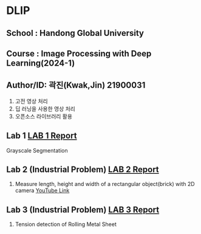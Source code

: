 # DLIP   
## School : Handong Global University  
  
## Course : Image Processing with Deep Learning(2024-1)   
   
## Author/ID: 곽진(Kwak,Jin) 21900031   
   
1. 고전 영상 처리
2. 딥 러닝을 사용한 영상 처리
3. 오픈소스 라이브러리 활용

## Lab 1   [LAB 1 Report](https://github.com/Kwak-Jin/DLIP/blob/master/Report/DLIP_LAB1_21900031_JinKwak.md)
Grayscale Segmentation

## Lab 2 (Industrial Problem) [LAB 2 Report](https://github.com/Kwak-Jin/DLIP/blob/master/Report/DLIP_Lab2_21900031_JinKwak.md)
1. Measure length, height and width of a rectangular object(brick) with 2D camera
[YouTube Link](https://www.youtube.com/watch?v=Vdq63BO9seQ&t=1s)

## Lab 3 (Industrial Problem) [LAB 3 Report](https://github.com/Kwak-Jin/DLIP/blob/master/Report/DLIP_Lab3_21900031_JinKwak.md)
1. Tension detection of Rolling Metal Sheet
